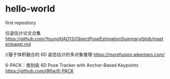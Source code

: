 # hello-world
first repository

位姿估计论文合集
https://github.com/YoungXIAO13/ObjectPoseEstimationSummary/blob/master/paper.md


//基于体积融合的 6D 姿态估计的多对象推理 
https://morefusion.wkentaro.com/

6-PACK：类别级 6D Pose Tracker with Anchor-Based Keypoints
https://github.com/j96w/6-PACK
